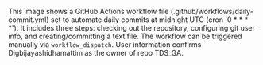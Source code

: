 This image shows a GitHub Actions workflow file (.github/workflows/daily-commit.yml) set to automate daily commits at midnight UTC (cron '0 * * * *'). It includes three steps: checking out the repository, configuring git user info, and creating/committing a text file. The workflow can be triggered manually via `workflow_dispatch`. User information confirms Digbijayashidhamattim as the owner of repo TDS_GA.